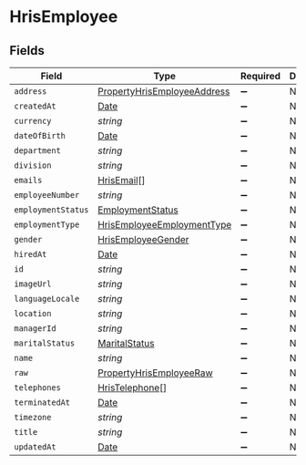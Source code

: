 # HrisEmployee


## Fields

| Field                                                                                         | Type                                                                                          | Required                                                                                      | Description                                                                                   |
| --------------------------------------------------------------------------------------------- | --------------------------------------------------------------------------------------------- | --------------------------------------------------------------------------------------------- | --------------------------------------------------------------------------------------------- |
| `address`                                                                                     | [PropertyHrisEmployeeAddress](../../models/shared/propertyhrisemployeeaddress.md)             | :heavy_minus_sign:                                                                            | N/A                                                                                           |
| `createdAt`                                                                                   | [Date](https://developer.mozilla.org/en-US/docs/Web/JavaScript/Reference/Global_Objects/Date) | :heavy_minus_sign:                                                                            | N/A                                                                                           |
| `currency`                                                                                    | *string*                                                                                      | :heavy_minus_sign:                                                                            | N/A                                                                                           |
| `dateOfBirth`                                                                                 | [Date](https://developer.mozilla.org/en-US/docs/Web/JavaScript/Reference/Global_Objects/Date) | :heavy_minus_sign:                                                                            | N/A                                                                                           |
| `department`                                                                                  | *string*                                                                                      | :heavy_minus_sign:                                                                            | N/A                                                                                           |
| `division`                                                                                    | *string*                                                                                      | :heavy_minus_sign:                                                                            | N/A                                                                                           |
| `emails`                                                                                      | [HrisEmail](../../models/shared/hrisemail.md)[]                                               | :heavy_minus_sign:                                                                            | N/A                                                                                           |
| `employeeNumber`                                                                              | *string*                                                                                      | :heavy_minus_sign:                                                                            | N/A                                                                                           |
| `employmentStatus`                                                                            | [EmploymentStatus](../../models/shared/employmentstatus.md)                                   | :heavy_minus_sign:                                                                            | N/A                                                                                           |
| `employmentType`                                                                              | [HrisEmployeeEmploymentType](../../models/shared/hrisemployeeemploymenttype.md)               | :heavy_minus_sign:                                                                            | N/A                                                                                           |
| `gender`                                                                                      | [HrisEmployeeGender](../../models/shared/hrisemployeegender.md)                               | :heavy_minus_sign:                                                                            | N/A                                                                                           |
| `hiredAt`                                                                                     | [Date](https://developer.mozilla.org/en-US/docs/Web/JavaScript/Reference/Global_Objects/Date) | :heavy_minus_sign:                                                                            | N/A                                                                                           |
| `id`                                                                                          | *string*                                                                                      | :heavy_minus_sign:                                                                            | N/A                                                                                           |
| `imageUrl`                                                                                    | *string*                                                                                      | :heavy_minus_sign:                                                                            | N/A                                                                                           |
| `languageLocale`                                                                              | *string*                                                                                      | :heavy_minus_sign:                                                                            | N/A                                                                                           |
| `location`                                                                                    | *string*                                                                                      | :heavy_minus_sign:                                                                            | N/A                                                                                           |
| `managerId`                                                                                   | *string*                                                                                      | :heavy_minus_sign:                                                                            | N/A                                                                                           |
| `maritalStatus`                                                                               | [MaritalStatus](../../models/shared/maritalstatus.md)                                         | :heavy_minus_sign:                                                                            | N/A                                                                                           |
| `name`                                                                                        | *string*                                                                                      | :heavy_minus_sign:                                                                            | N/A                                                                                           |
| `raw`                                                                                         | [PropertyHrisEmployeeRaw](../../models/shared/propertyhrisemployeeraw.md)                     | :heavy_minus_sign:                                                                            | N/A                                                                                           |
| `telephones`                                                                                  | [HrisTelephone](../../models/shared/hristelephone.md)[]                                       | :heavy_minus_sign:                                                                            | N/A                                                                                           |
| `terminatedAt`                                                                                | [Date](https://developer.mozilla.org/en-US/docs/Web/JavaScript/Reference/Global_Objects/Date) | :heavy_minus_sign:                                                                            | N/A                                                                                           |
| `timezone`                                                                                    | *string*                                                                                      | :heavy_minus_sign:                                                                            | N/A                                                                                           |
| `title`                                                                                       | *string*                                                                                      | :heavy_minus_sign:                                                                            | N/A                                                                                           |
| `updatedAt`                                                                                   | [Date](https://developer.mozilla.org/en-US/docs/Web/JavaScript/Reference/Global_Objects/Date) | :heavy_minus_sign:                                                                            | N/A                                                                                           |